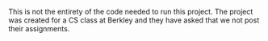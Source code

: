 This is not the entirety of the code needed to run this project. The project was created for a CS class at Berkley and they have asked that we not post their assignments.
